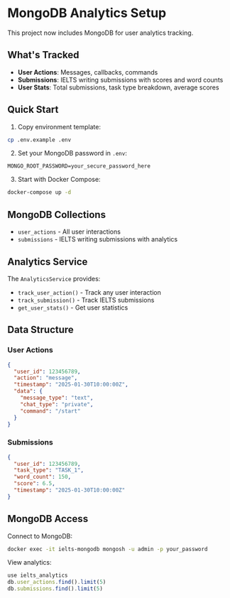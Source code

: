 # MongoDB Analytics Setup

This project now includes MongoDB for user analytics tracking.

## What's Tracked

- **User Actions**: Messages, callbacks, commands
- **Submissions**: IELTS writing submissions with scores and word counts
- **User Stats**: Total submissions, task type breakdown, average scores

## Quick Start

1. Copy environment template:
```bash
cp .env.example .env
```

2. Set your MongoDB password in `.env`:
```
MONGO_ROOT_PASSWORD=your_secure_password_here
```

3. Start with Docker Compose:
```bash
docker-compose up -d
```

## MongoDB Collections

- `user_actions` - All user interactions
- `submissions` - IELTS writing submissions with analytics

## Analytics Service

The `AnalyticsService` provides:
- `track_user_action()` - Track any user interaction
- `track_submission()` - Track IELTS submissions
- `get_user_stats()` - Get user statistics

## Data Structure

### User Actions
```json
{
  "user_id": 123456789,
  "action": "message",
  "timestamp": "2025-01-30T10:00:00Z",
  "data": {
    "message_type": "text",
    "chat_type": "private",
    "command": "/start"
  }
}
```

### Submissions
```json
{
  "user_id": 123456789,
  "task_type": "TASK_1",
  "word_count": 150,
  "score": 6.5,
  "timestamp": "2025-01-30T10:00:00Z"
}
```

## MongoDB Access

Connect to MongoDB:
```bash
docker exec -it ielts-mongodb mongosh -u admin -p your_password
```

View analytics:
```javascript
use ielts_analytics
db.user_actions.find().limit(5)
db.submissions.find().limit(5)
```